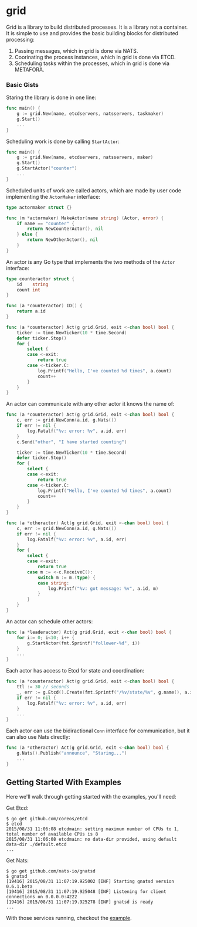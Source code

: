 grid
====

Grid is a library to build distributed processes. It is a library not a container. It is simple to
use and provides the basic building blocks for distributed processing:

 1. Passing messages, which in grid is done via NATS.
 1. Coorinating the process instances, which in grid is done via ETCD.
 1. Scheduling tasks within the processes, which in grid is done via METAFORA.

### Basic Gists

Staring the library is done in one line:

```go
func main() {
    g := grid.New(name, etcdservers, natsservers, taskmaker)
    g.Start()
    ... 
}
```

Scheduling work is done by calling `StartActor`:

```go
func main() {
    g := grid.New(name, etcdservers, natsservers, maker)
    g.Start()
    g.StartActor("counter")
    ...
}
```

Scheduled units of work are called actors, which are made by user code implementing the `ActorMaker` interface:

```go
type actormaker struct {}

func (m *actormaker) MakeActor(name string) (Actor, error) {
    if name == "counter" {
        return NewCounterActor(), nil
    } else {
        return NewOtherActor(), nil
    }
}
```

An actor is any Go type that implements the two methods of the `Actor` interface:

```go
type counteractor struct {
    id    string
    count int
}

func (a *counteractor) ID() {
    return a.id
}

func (a *counteractor) Act(g grid.Grid, exit <-chan bool) bool {
    ticker := time.NewTicker(10 * time.Second)
    defer ticker.Stop()
    for {
        select {
        case <-exit:
            return true
        case <-ticker.C:
            log.Printf("Hello, I've counted %d times", a.count)
            count++
        }
    }
}
```

An actor can communicate with any other actor it knows the name of:

```go
func (a *counteractor) Act(g grid.Grid, exit <-chan bool) bool {
    c, err := grid.NewConn(a.id, g.Nats())
    if err != nil {
        log.Fatalf("%v: error: %v", a.id, err)
    }
    c.Send("other", "I have started counting")

    ticker := time.NewTicker(10 * time.Second)
    defer ticker.Stop()
    for {
        select {
        case <-exit:
            return true
        case <-ticker.C:
            log.Printf("Hello, I've counted %d times", a.count)
            count++
        }
    }
}
```

```go
func (a *otheractor) Act(g grid.Grid, exit <-chan bool) bool {
    c, err := grid.NewConn(a.id, g.Nats())
    if err != nil {
        log.Fatalf("%v: error: %v", a.id, err)
    }
    for {
        select {
        case <-exit:
            return true
        case m := <-c.ReceiveC():
            switch m := m.(type) {
            case string:
                log.Printf("%v: got message: %v", a.id, m)
            }
        }
    }
}
```

An actor can schedule other actors:

```go
func (a *leaderactor) Act(g grid.Grid, exit <-chan bool) bool {
    for i:= 0; i<10; i++ {
        g.StartActor(fmt.Sprintf("follower-%d", i))
    }
    ...
}
```

Each actor has access to Etcd for state and coordination:

```go
func (a *counteractor) Act(g grid.Grid, exit <-chan bool) bool {
	ttl := 30 // seconds
	_, err := g.Etcd().Create(fmt.Sprintf("/%v/state/%v", g.name(), a.id), "0", ttl)
	if err != nil {
		log.Fatalf("%v: error: %v", a.id, err)
	}
	...
}
```

Each actor can use the bidiractional `Conn` interface for communication, but it
can also use Nats directly:

```go
func (a *otheractor) Act(g grid.Grid, exit <-chan bool) bool {
	g.Nats().Publish("announce", "Staring...")
	...
}
```

## Getting Started With Examples

Here we'll walk through getting started with the examples, you'll need:

Get Etcd:

    $ go get github.com/coreos/etcd
    $ etcd
    2015/08/31 11:06:08 etcdmain: setting maximum number of CPUs to 1, total number of available CPUs is 8
    2015/08/31 11:06:08 etcdmain: no data-dir provided, using default data-dir ./default.etcd
    ...

Get Nats:

    $ go get github.com/nats-io/gnatsd
    $ gnatsd
    [19416] 2015/08/31 11:07:19.925002 [INF] Starting gnatsd version 0.6.1.beta
    [19416] 2015/08/31 11:07:19.925048 [INF] Listening for client connections on 0.0.0.0:4222
    [19416] 2015/08/31 11:07:19.925278 [INF] gnatsd is ready
    ...

With those services running, checkout the [example](example/).
